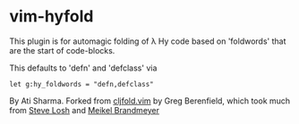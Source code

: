 # vim-hyfold

This plugin is for automagic folding of &#x03BB; Hy code based on 'foldwords'
that are the start of code-blocks.

This defaults to 'defn' and 'defclass' via

    let g:hy_foldwords = "defn,defclass"

By Ati Sharma.
Forked from [cljfold.vim](https://github.com/gberenfield/cljfold.vim) by Greg Berenfield,
which took much from [Steve Losh](https://www.vim.org/account/profile.php?user_id=22067)
and [Meikel Brandmeyer](https://www.vim.org/account/profile.php?user_id=62)

